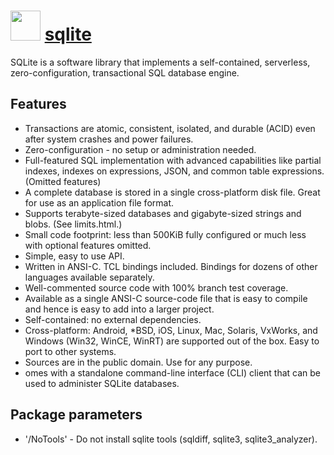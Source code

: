 # <img src="" width="48" height="48"></img> [sqlite](https://chocolatey.org/packages/sqlite)

SQLite is a software library that implements a self-contained, serverless, zero-configuration, transactional SQL database engine.

## Features
      
- Transactions are atomic, consistent, isolated, and durable (ACID) even after system crashes and power failures.
- Zero-configuration - no setup or administration needed.
- Full-featured SQL implementation with advanced capabilities like partial indexes, indexes on expressions, JSON, and common table expressions. (Omitted features)
- A complete database is stored in a single cross-platform disk file. Great for use as an application file format.
- Supports terabyte-sized databases and gigabyte-sized strings and blobs. (See limits.html.)
- Small code footprint: less than 500KiB fully configured or much less with optional features omitted.
- Simple, easy to use API.
- Written in ANSI-C. TCL bindings included. Bindings for dozens of other languages available separately.
- Well-commented source code with 100% branch test coverage.
- Available as a single ANSI-C source-code file that is easy to compile and hence is easy to add into a larger project.
- Self-contained: no external dependencies.
- Cross-platform: Android, *BSD, iOS, Linux, Mac, Solaris, VxWorks, and Windows (Win32, WinCE, WinRT) are supported out of the box. Easy to port to other systems.
- Sources are in the public domain. Use for any purpose.
- omes with a standalone command-line interface (CLI) client that can be used to administer SQLite databases.
      
## Package parameters

- '/NoTools' - Do not install sqlite tools (sqldiff, sqlite3, sqlite3_analyzer).